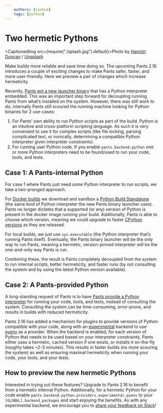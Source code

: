 ```yaml
---
    authors: [joshua]
    tags: [python]
---
```


# Two hermetic Pythons

<CaptionedImg src={require("./splash.jpg").default}>Photo by [Hamish Duncan](https://unsplash.com/@hambourine?utm_source=ghost&utm_medium=referral&utm_campaign=api-credit) / [Unsplash](https://unsplash.com/?utm_source=ghost&utm_medium=referral&utm_campaign=api-credit)</CaptionedImg>

Make builds more reliable and save time doing so. The upcoming Pants 2.16 introduces a couple of exciting changes to make Pants safer, faster, and more user-friendly. Here we preview a pair of changes which increase hermeticity.

<!--truncate-->

Recently, [Pants got a new launcher binary](../2023-02-23-the-pants-launcher-binary-a-much-simpler-way-to-install-and-run-pants/index.md) that has a Python interpreter embedded. This was an important step forward for decoupling running Pants from what’s installed on the system. However, there was still work to do; internally Pants still scoured the running machine looking for Python binaries for 2 use-cases:

1.  For Pants’ own ability to run Python scripts as part of the build. Python is an intuitive and cross-platform scripting language. As such it is very convenient to use it for complex scripts (like file locking, parsing complicated text, or ironically, determining a compatible Python interpreter given interpreter constraints).
2.  For running user Python code. If you enable `pants.backend.python` one or more Python interpreters need to be found/used to run your code, tools, and tests.

## Case 1: A Pants-internal Python

For case 1 where Pants just need _some_ Python interpreter to run scripts, we take a two-pronged approach.

For [Docker builds](../2023-02-24-pants-2-15/index.md) we download and sandbox a [Python Build Standalone](https://gregoryszorc.com/docs/python-build-standalone/main/?ref=blog.pantsbuild.org) (the same kind of Python interpreter the new Pants binary launcher uses). Pants no longer dictates that a supported (or any) version of Python is present in the docker image running your build. Additionally, Pants is able to choose which version, meaning we could upgrade to faster [CPython versions](https://github.com/markshannon/faster-cpython/blob/master/plan.md) as they are released.

For local builds, we just use `sys.executable` (the Python interpreter that’s running Pants itself). Eventually, the Pants binary launcher will be the only way to run Pants, meaning a hermetic, version-pinned interpreter will be the one-and-only way Pants is run.

Combining these, the result is Pants completely decoupled from the system to run internal scripts, better hermeticity, and faster runs (by not consulting the system and by using the latest Python version available).

## Case 2: A Pants-provided Python

A long-standing request of Pants is to have [Pants provide a Python interpreter](https://github.com/pantsbuild/pants/issues/10447) for running your code, tools, and tests, instead of consulting the system. Consulting the system can be time-consuming, error-prone, and results in builds with reduced hermeticity.

Pants 2.16 has added a mechanism for plugins to provide versions of Python compatible with your code, along with an [experimental](../2022-11-21-quick-feedback-on-new-features-via-experimental-backends/index.md) backend to use [pyenv](https://github.com/pyenv/pyenv) as a provider. When the backend is enabled, for each version of Python that needs to be used based on your interpreter constraints, Pants either uses a hermetic, cached version if one exists, or installs it on-the-fly (roughly takes ~2-3 minutes). This results in faster builds (no more scouring the system) as well as ensuring maximal hermeticity when running your code, your tools, and your tests.

## How to preview the new hermetic Pythons

Interested in trying out these features? Upgrade to Pants 2.16 to benefit from a hermetic internal Python. Additionally, for a hermetic Python for your code enable `pants.backend.python.providers.experimental.pyenv` to your `[GLOBAL].backend_packages` and start enjoying the benefits. As with any experimental backend, we encourage you to [share your feedback on Slack](https://www.pantsbuild.org/docs/getting-help?ref=blog.pantsbuild.org)!